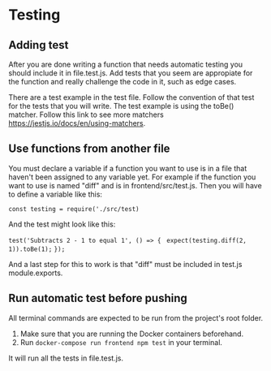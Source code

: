 # Testing

## Adding test

After you are done writing a function that needs automatic testing you should include it in file.test.js. Add tests that you seem are appropiate for the function and really challenge the code in it, such as edge cases.

There are a test example in the test file. Follow the convention of that test for the tests that you will write. The test example is using the toBe() matcher. Follow this link to see more matchers https://jestjs.io/docs/en/using-matchers.

## Use functions from another file

You must declare a variable if
a function you want to use is in a file that haven't been
assigned to any variable yet.
For example if the function you want to use is named "diff"
and is in frontend/src/test.js. Then you will have to define
a variable like this:

`const testing = require('./src/test)`

And the test might look like this:

`test('Subtracts 2 - 1 to equal 1', () => {`
` expect(testing.diff(2, 1)).toBe(1);`
`});`

And a last step for this to work is that "diff" must be included
in test.js module.exports.

## Run automatic test before pushing

All terminal commands are expected to be run from the project's root folder.

1. Make sure that you are running the Docker containers beforehand.
2. Run `docker-compose run frontend npm test` in your terminal.

It will run all the tests in file.test.js.
